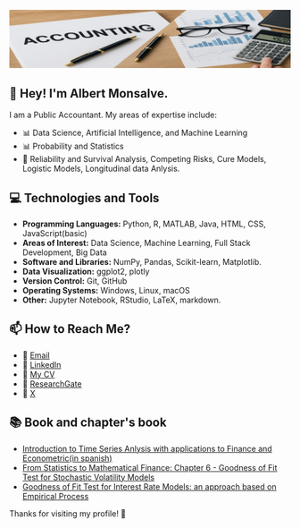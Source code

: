 ![](banner_1400x290.png)

## 👋 Hey! I'm Albert Monsalve.

I am a Public Accountant. My areas of expertise include:

- 📊 Data Science, Artificial Intelligence, and Machine Learning
- 📊 Probability and Statistics
- 🔢 Reliability and Survival Analysis, Competing Risks, Cure Models, Logistic Models, Longitudinal data Anlysis. 



## 💻 Technologies and Tools
- **Programming Languages:** Python, R, MATLAB, Java, HTML, CSS, JavaScript(basic)
- **Areas of Interest:** Data Science, Machine Learning, Full Stack Development, Big Data
- **Software and Libraries:** NumPy, Pandas, Scikit-learn, Matplotlib.
- **Data Visualization:** ggplot2, plotly
- **Version Control:** Git, GitHub
- **Operating Systems:** Windows, Linux, macOS
- **Other:** Jupyter Notebook, RStudio, LaTeX, markdown.


## 📫 How to Reach Me?
- 📧 [Email](mailto:abelardoemc@gmail.com)
- 🔗 [LinkedIn](https://www.linkedin.com/in/abelardo-enrique-monsalve-cobis-239594140/)
- 🔗 [My CV](https://amonsalvec.github.io/abelardoM_cv/)
- 🔗 [ResearchGate](https://www.researchgate.net/profile/Abelardo-Monsalve-Cobis)
- 🔗 [X](https://x.com/abelardo_mc) 

## 📚 Book and chapter's book
- [Introduction to Time Series Anlysis with applications to Finance and Econometric(in spanish)](https://www.researchgate.net/publication/295106544_Introduccion_al_Analisis_de_Series_de_Tiempo_con_Aplicaciones_a_la_Econometria_y_Finanzas)
- [From Statistics to Mathematical Finance: Chapter 6 - Goodness of Fit Test for Stochastic Volatility Models](https://www.springerprofessional.de/en/goodness-of-fit-test-for-stochastic-volatility-models/15173834)
- [Goodness of Fit Test for Interest Rate Models: an approach based on Empirical Process](http://eamo.usc.es/eipc1/BASE/BASEMASTER/FORMULARIOS-PHP-DPTO/REPORTS/unificado_10_03.pdf)



Thanks for visiting my profile! 🚀

<!---
AMC271982/AMC271982 is a ✨ special ✨ repository because its `README.md` (this file) appears on your GitHub profile.
You can click the Preview link to take a look at your changes.
--->
